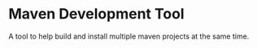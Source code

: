 Maven Development Tool
======================

A tool to help build and install multiple maven projects at the same time.